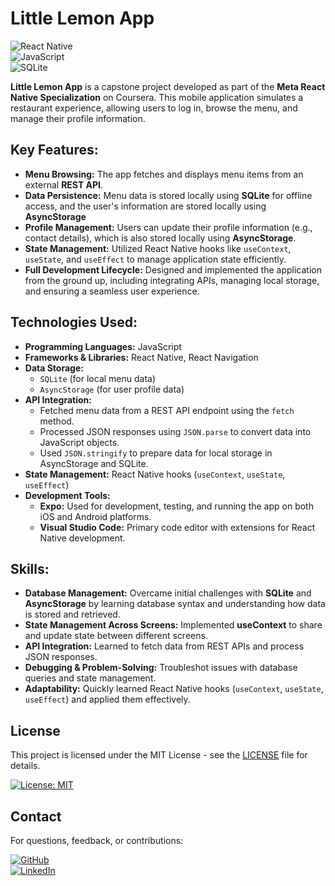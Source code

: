# Little Lemon App

![React Native](https://img.shields.io/badge/React_Native-20232A?style=for-the-badge&logo=react&logoColor=61DAFB)  
![JavaScript](https://img.shields.io/badge/JavaScript-F7DF1E?style=for-the-badge&logo=javascript&logoColor=black)  
![SQLite](https://img.shields.io/badge/SQLite-07405E?style=for-the-badge&logo=sqlite&logoColor=white)  

**Little Lemon App** is a capstone project developed as part of the **Meta React Native Specialization** on Coursera. This mobile application simulates a restaurant experience, allowing users to log in, browse the menu, and manage their profile information. 

## Key Features:
- **Menu Browsing:** The app fetches and displays menu items from an external **REST API**.
- **Data Persistence:** Menu data is stored locally using **SQLite** for offline access, and the user's information are stored locally using **AsyncStorage**
- **Profile Management:** Users can update their profile information (e.g., contact details), which is also stored locally using **AsyncStorage**.
- **State Management:** Utilized React Native hooks like `useContext`, `useState`, and `useEffect` to manage application state efficiently.
- **Full Development Lifecycle:** Designed and implemented the application from the ground up, including integrating APIs, managing local storage, and ensuring a seamless user experience.

## Technologies Used:
- **Programming Languages:** JavaScript
- **Frameworks & Libraries:** React Native, React Navigation
- **Data Storage:** 
  - `SQLite` (for local menu data)
  - `AsyncStorage` (for user profile data)
- **API Integration:** 
  - Fetched menu data from a REST API endpoint using the `fetch` method.
  - Processed JSON responses using `JSON.parse` to convert data into JavaScript objects.
  - Used `JSON.stringify` to prepare data for local storage in AsyncStorage and SQLite.
- **State Management:** React Native hooks (`useContext`, `useState`, `useEffect`)
- **Development Tools:** 
  - **Expo:** Used for development, testing, and running the app on both iOS and Android platforms.
  - **Visual Studio Code:** Primary code editor with extensions for React Native development.

## Skills:
- **Database Management:** Overcame initial challenges with **SQLite** and **AsyncStorage** by learning database syntax and understanding how data is stored and retrieved.
- **State Management Across Screens:** Implemented **useContext** to share and update state between different screens.
- **API Integration:** Learned to fetch data from REST APIs and process JSON responses.
- **Debugging & Problem-Solving:** Troubleshot issues with database queries and state management.
- **Adaptability:** Quickly learned React Native hooks (`useContext`, `useState`, `useEffect`) and applied them effectively.

## License  
This project is licensed under the MIT License - see the [LICENSE](LICENSE) file for details.  

[![License: MIT](https://img.shields.io/badge/License-MIT-yellow.svg?style=for-the-badge)](https://github.com/MarlonKlain/little-lemon/blob/main/LICENSE)

## Contact  
For questions, feedback, or contributions:  

[![GitHub](https://img.shields.io/badge/GitHub-Profile-181717?style=for-the-badge&logo=github)](https://github.com/MarlonKlain)    
[![LinkedIn](https://img.shields.io/badge/LinkedIn-Connect%20Professionally-0077B5?style=for-the-badge&logo=linkedin&logoColor=white)](https://www.linkedin.com/in/Marlon-Klain)  
